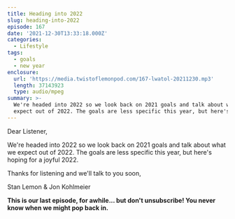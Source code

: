 ```yaml
---
title: Heading into 2022
slug: heading-into-2022
episode: 167
date: '2021-12-30T13:33:18.000Z'
categories:
  - Lifestyle
tags:
  - goals
  - new year
enclosure:
  url: 'https://media.twistoflemonpod.com/167-lwatol-20211230.mp3'
  length: 37143923
  type: audio/mpeg
summary: >-
  We're headed into 2022 so we look back on 2021 goals and talk about what we
  expect out of 2022. The goals are less specific this year, but here's hoping
---
```


Dear Listener,

We're headed into 2022 so we look back on 2021 goals and talk about what we expect out of 2022. The goals are less specific this year, but here's hoping for a joyful 2022.

Thanks for listening and we'll talk to you soon,

Stan Lemon & Jon Kohlmeier

__This is our last episode, for awhile... but don't unsubscribe! You never know when we might pop back in.__
